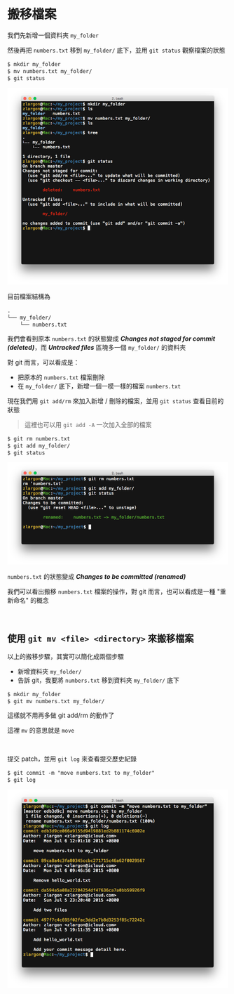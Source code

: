 # 搬移檔案

我們先新增一個資料夾 `my_folder`

然後再把 `numbers.txt` 移到 `my_folder/` 底下，並用 `git status` 觀察檔案的狀態

```
$ mkdir my_folder
$ mv numbers.txt my_folder/
$ git status
```

![move file](move/move_file.png)

目前檔案結構為

    .
    └── my_folder/
        └── numbers.txt

我們會看到原本 `numbers.txt` 的狀態變成 ___Changes not staged for commit (deleted)___，而 ___Untracked files___ 區塊多一個 `my_folder/` 的資料夾

對 git 而言，可以看成是：
* 把原本的 `numbers.txt` 檔案刪除
* 在 `my_folder/` 底下，新增一個一模一樣的檔案 `numbers.txt`

現在我們用 `git add/rm` 來加入新增 / 刪除的檔案，並用 `git status` 查看目前的狀態

> 這裡也可以用 `git add -A` 一次加入全部的檔案

```
$ git rm numbers.txt
$ git add my_folder/
$ git status
```

![renamed file](move/git_status.png)

`numbers.txt` 的狀態變成 ___Changes to be committed (renamed)___

我們可以看出搬移 `numbers.txt` 檔案的操作，對 git 而言，也可以看成是一種 "重新命名" 的概念

<br>

## 使用 `git mv <file> <directory>` 來搬移檔案

以上的搬移步驟，其實可以簡化成兩個步驟

* 新增資料夾 `my_folder/`
* 告訴 git，我要將 `numbers.txt` 移到資料夾 `my_folder/` 底下

```
$ mkdir my_folder
$ git mv numbers.txt my_folder/
```

這樣就不用再多做 git add/rm 的動作了

這裡 `mv` 的意思就是 `move`

<br>

提交 patch，並用 `git log` 來查看提交歷史紀錄

```
$ git commit -m "move numbers.txt to my_folder"
$ git log
```

![move commit log](move/git_log.png)

<br><br><br>
